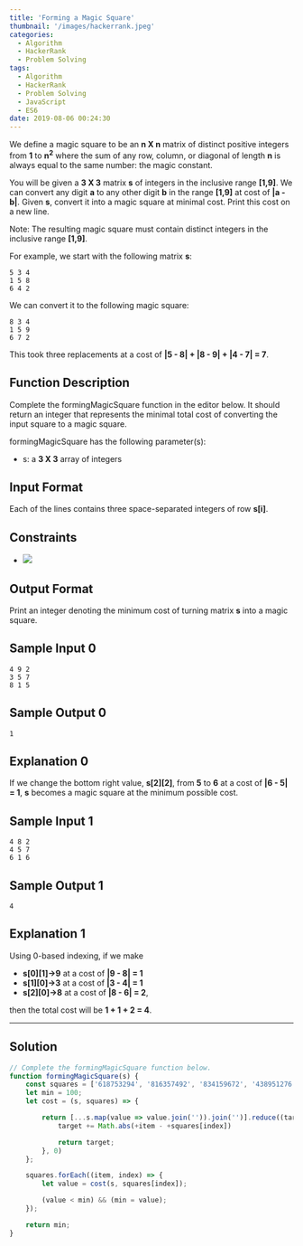 ```yaml
---
title: 'Forming a Magic Square'
thumbnail: '/images/hackerrank.jpeg'
categories:
  - Algorithm
  - HackerRank
  - Problem Solving
tags:
  - Algorithm
  - HackerRank
  - Problem Solving
  - JavaScript
  - ES6
date: 2019-08-06 00:24:30
---
```


We define a magic square to be an **n X n** matrix of distinct positive integers from **1** to **n<sup>2</sup>** where the sum of any row, column, or diagonal of length **n** is always equal to the same number: the magic constant.

You will be given a **3 X 3** matrix **s** of integers in the inclusive range **[1,9]**. We can convert any digit **a** to any other digit **b** in the range **[1,9]** at cost of **|a - b|**. Given **s**, convert it into a magic square at minimal cost. Print this cost on a new line.

Note: The resulting magic square must contain distinct integers in the inclusive range **[1,9]**.

For example, we start with the following matrix **s**:

```
5 3 4
1 5 8
6 4 2
```

We can convert it to the following magic square:

```
8 3 4
1 5 9
6 7 2
```

This took three replacements at a cost of **|5 - 8| + |8 - 9| + |4 - 7| = 7**.

<!-- more -->

## Function Description

Complete the formingMagicSquare function in the editor below. It should return an integer that represents the minimal total cost of converting the input square to a magic square.

formingMagicSquare has the following parameter(s):

- s: a **3 X 3** array of integers

## Input Format

Each of the lines contains three space-separated integers of row **s[i]**.

## Constraints 

- ![](https://latex.codecogs.com/gif.latex?s[i][j]&space;\in&space;[1,9])

## Output Format

Print an integer denoting the minimum cost of turning matrix **s** into a magic square.

## Sample Input 0

```
4 9 2
3 5 7
8 1 5
```

## Sample Output 0

```
1
```

## Explanation 0

If we change the bottom right value, **s[2][2]**, from **5** to **6** at a cost of **|6 - 5| = 1**, **s** becomes a magic square at the minimum possible cost.

## Sample Input 1

```
4 8 2
4 5 7
6 1 6
```

## Sample Output 1

```
4
```

## Explanation 1

Using 0-based indexing, if we make

- **s[0][1]->9** at a cost of **|9 - 8| = 1**
- **s[1][0]->3** at a cost of **|3 - 4| = 1**
- **s[2][0]->8** at a cost of **|8 - 6| = 2**,

then the total cost will be **1 + 1 + 2 = 4**.

---

## Solution

```javascript
// Complete the formingMagicSquare function below.
function formingMagicSquare(s) {
    const squares = ['618753294', '816357492', '834159672', '438951276', '672159834', '276951438', '294753618', '492357816'];
    let min = 100;
    let cost = (s, squares) => {

        return [...s.map(value => value.join('')).join('')].reduce((target, item, index) => {
            target += Math.abs(+item - +squares[index])

            return target;
        }, 0)
    };

    squares.forEach((item, index) => {
        let value = cost(s, squares[index]);

        (value < min) && (min = value);
    });

    return min;
}
```
